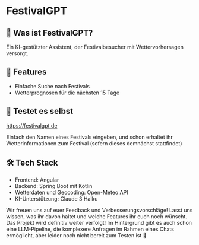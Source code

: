 # FestivalGPT

## 🤖 Was ist FestivalGPT?
Ein KI-gestützter Assistent, der Festivalbesucher mit Wettervorhersagen versorgt. 

## 🌈 Features
- Einfache Suche nach Festivals
- Wetterprognosen für die nächsten 15 Tage

## 🔗 Testet es selbst

https://festivalgpt.de

Einfach den Namen eines Festivals eingeben, und schon erhaltet ihr Wetterinformationen zum Festival (sofern dieses demnächst stattfindet)

## 🛠️ Tech Stack
- Frontend: Angular
- Backend: Spring Boot mit Kotlin
- Wetterdaten und Geocoding: Open-Meteo API
- KI-Unterstützung: Claude 3 Haiku

Wir freuen uns auf euer Feedback und Verbesserungsvorschläge! Lasst uns wissen, was ihr davon haltet und welche Features ihr euch noch wünscht. Das Projekt wird definitiv weiter verfolgt! Im Hintergrund gibt es auch schon eine LLM-Pipeline, die komplexere Anfragen im Rahmen eines Chats ermöglicht, aber leider noch nicht bereit zum Testen ist :eyes: